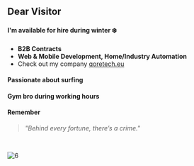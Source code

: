 ## Dear Visitor  

#### I'm available for hire during winter ❄️
- **B2B Contracts**  
- **Web & Mobile Development, Home/Industry Automation**  
- Check out my company [qoretech.eu](#https://qoretech.eu/)  

#### Passionate about surfing

#### **Gym bro** during working hours

#### Remember 
> _"Behind every fortune, there’s a crime."_ 

<br/>

![6](https://github.com/user-attachments/assets/25b1f366-2c43-4303-903c-5dcc4292d29e)
